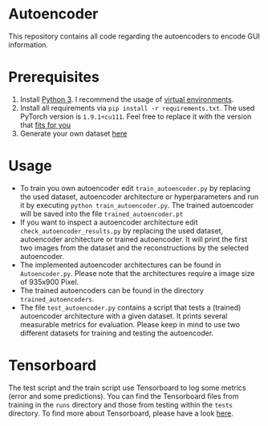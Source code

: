 # Autoencoder

This repository contains all code regarding the autoencoders to encode GUI information.

# Prerequisites

1. Install [Python 3](https://www.python.org/downloads/). I recommend the usage of [virtual environments](https://docs.python.org/3/library/venv.html).
2. Install all requirements via `pip install -r requirements.txt`. The used PyTorch version is `1.9.1+cu111`.
Feel free to replace it with the version that [fits for you](https://pytorch.org/get-started/locally/)
3. Generate your own dataset [here](https://github.com/research-manuscripts/MA_Felix_Rittler/tree/main/jadx_mock)

# Usage
- To train you own autoencoder edit `train_autoencoder.py` by replacing the used dataset, autoencoder architecture or hyperparameters and run it by executing
`python train_autoencoder.py`. The trained autoencoder will be saved into the file `trained_autoencoder.pt`
- If you want to inspect a autoencoder architecture edit `check_autoencoder_results.py` by replacing the used dataset, autoencoder architecture or trained autoencoder. It will print the first two images from the dataset and the reconstructions by the selected autoencoder.
- The implemented autoencoder architectures can be found in `Autoencoder.py`. Please note that the architectures require a image size of 935x900 Pixel.
- The trained autoencoders can be found in the directory `trained_autoencoders`.
- The file `test_autoencoder.py` contains a script that tests a (trained) autoencoder architecture with a given dataset. It prints several measurable metrics for evaluation. Please keep in mind to use two different datasets for training and testing the autoencoder.
# Tensorboard
The test script and the train script use Tensorboard to log some metrics (error and some predictions). You can find the Tensorboard files from training in the `runs` directory and those from testing within the `tests` directory. To find more about Tensorboard, please have a look [here](https://pytorch.org/tutorials/recipes/recipes/tensorboard_with_pytorch.html).


